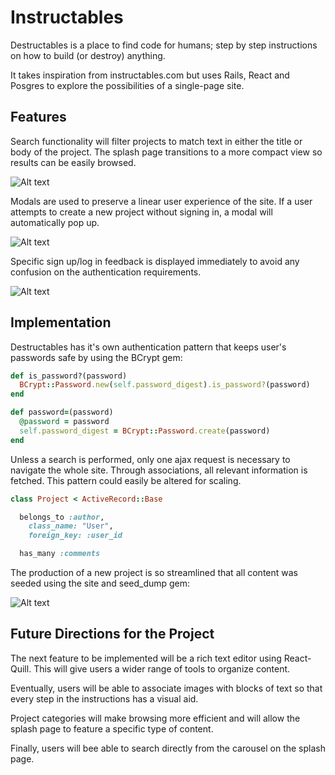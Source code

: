 # Instructables

[heroku]: http://instructables.herokuapp.com/

Destructables is a place to find code for humans; step by step instructions on how to build (or destroy) anything.

It takes inspiration from instructables.com but uses Rails, React and Posgres to explore the possibilities of a single-page site.

## Features

Search functionality will filter projects to match text in either the title or body of the project. The splash page transitions to a more compact view so results can be easily browsed.

![Alt text](./Search.jpg)

Modals are used to preserve a linear user experience of the site. If a user attempts to create a new project without signing in, a modal will automatically pop up.

![Alt text](./Modal.jpg)

Specific sign up/log in feedback is displayed immediately to avoid any confusion on the authentication requirements.

![Alt text](./Log_in.jpg)

## Implementation

Destructables has it's own authentication pattern that keeps user's passwords safe by using the BCrypt gem:

```ruby
def is_password?(password)
  BCrypt::Password.new(self.password_digest).is_password?(password)
end

def password=(password)
  @password = password
  self.password_digest = BCrypt::Password.create(password)
end
  ```

Unless a search is performed, only one ajax request is necessary to navigate the whole site. Through associations, all relevant information is fetched. This pattern could easily be altered for scaling.

```ruby
class Project < ActiveRecord::Base

  belongs_to :author,
    class_name: "User",
    foreign_key: :user_id

  has_many :comments
```

The production of a new project is so streamlined that all content was seeded using the site and seed_dump gem:

![Alt text](./form.jpg)


## Future Directions for the Project

The next feature to be implemented will be a rich text editor using React-Quill. This will give users a wider range of tools to organize content.

Eventually, users will be able to associate images with blocks of text so that every step in the instructions has a visual aid.

Project categories will make browsing more efficient and will allow the splash page to feature a specific type of content.

Finally, users will bee able to search directly from the carousel on the splash page.
